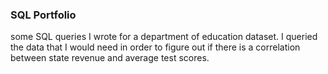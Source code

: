 ### SQL Portfolio
some SQL queries I wrote for a department of education dataset.
I queried the data that I would need in order to figure out if there is a correlation between state revenue and average test scores.
